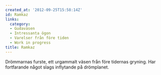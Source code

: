 ```yaml
---
created_at: '2012-09-25T15:58:14Z'
id: Ramkaz
links:
  category:
  - Gudaväsen
  - Intressanta ögon
  - Varelser från före tiden
  - Work in progress
title: Ramkaz
---
```


Drömmarnas furste, ett urgammalt väsen från före tidernas gryning. Har fortfarande något slags
inflytande på drömplanet.